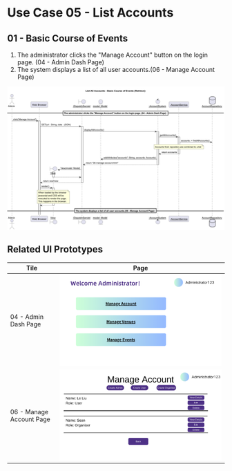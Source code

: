# Use Case 05 - List Accounts

## 01 - Basic Course of Events
1. The administrator clicks the "Manage Account" button on the login page. (04 - Admin Dash Page)
2. The system displays a list of all user accounts.(06 - Manage Account Page)

![Use Case Name - Basic Course of Events](/03-design/usecases/images/05-list-accounts.png)


## Related UI Prototypes
| Tile | Page |
| --- | --- |
| 04 - Admin Dash Page | ![Admin Dash Page](/01-requirements/ui/04-admin-dash-page.png) |
| 06 - Manage Account Page | ![Manage Account Page](/01-requirements/ui/06-manage-account.png) |

